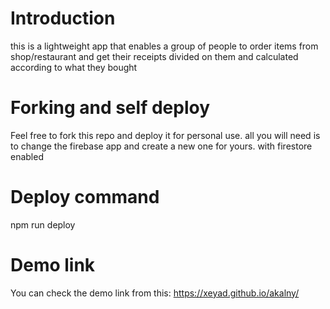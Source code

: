 # Introduction
this is a lightweight app that enables a group of people to order items from shop/restaurant and get their receipts divided on them and calculated according to what they bought

# Forking and self deploy
Feel free to fork this repo and deploy it for personal use. all you will need is to change the firebase app and create a new one for yours. with firestore enabled

# Deploy command
npm run deploy

# Demo link
You can check the demo link from this: https://xeyad.github.io/akalny/